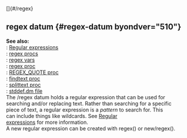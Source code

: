 []{#/regex}    
## regex datum {#regex-datum byondver="510"}    
**See also:**    
:   [Regular expressions](/ref/%7Bnotes%7D/regex)    
:   [regex procs](/ref/regex/proc)    
:   [regex vars](/ref/regex/var)    
:   [regex proc](/ref/proc/regex)    
:   [REGEX_QUOTE proc](/ref/proc/REGEX_QUOTE)    
:   [findtext proc](/ref/proc/findtext)    
:   [splittext proc](/ref/proc/splittext)    
:   [stddef.dm file](/ref/%7B%7Bappendix%7D%7D/stddef%2edm)    
The /regex datum holds a regular expression that can be used for    
searching and/or replacing text. Rather than searching for a specific    
piece of text, a regular expression is a *pattern* to search for. This    
can include things like wildcards. See [Regular    
expressions](/ref/%7Bnotes%7D/regex) for more information.    
A new regular expression can be created with regex() or new/regex().  